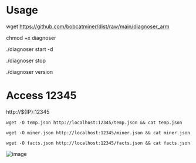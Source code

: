# Usage

wget https://github.com/bobcatminer/dist/raw/main/diagnoser_arm

chmod +x diagnoser 

./diagnoser start -d

./diagnoser stop

./diagnoser version

# Access 12345

http://${IP}:12345

```
wget -O temp.json http://localhost:12345/temp.json && cat temp.json

wget -O miner.json http://localhost:12345/miner.json && cat miner.json

wget -O facts.json http://localhost:12345/facts.json && cat facts.json
```

![image](https://user-images.githubusercontent.com/86550076/126574132-3d1f2550-170b-4a9d-bbe6-47926a1dfc94.png)
